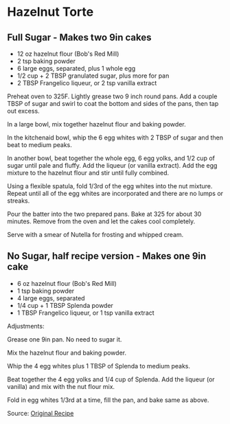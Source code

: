 # Hazelnut Torte

## Full Sugar - Makes two 9in cakes

- 12 oz hazelnut flour (Bob's Red Mill)
- 2 tsp baking powder
- 6 large eggs, separated, plus 1 whole egg
- 1/2 cup + 2 TBSP granulated sugar, plus more for pan
- 2 TBSP Frangelico liqueur, or 2 tsp vanilla extract

Preheat oven to 325F. Lightly grease two 9 inch round pans. Add a couple
TBSP of sugar and swirl to coat the bottom and sides of the pans, then
tap out excess.

In a large bowl, mix together hazelnut flour and baking powder.

In the kitchenaid bowl, whip the 6 egg whites with 2 TBSP of sugar and
then beat to medium peaks.

In another bowl, beat together the whole egg, 6 egg yolks, and 1/2 cup
of sugar until pale and fluffy. Add the liqueur (or vanilla extract).
Add the egg mixture to the hazelnut flour and stir until fully combined.

Using a flexible spatula, fold 1/3rd of the egg whites into the nut
mixture. Repeat until all of the egg whites are incorporated and there
are no lumps or streaks.

Pour the batter into the two prepared pans. Bake at 325 for about 30 minutes.
Remove from the oven and let the cakes cool completely.

Serve with a smear of Nutella for frosting and whipped cream.

## No Sugar, half recipe version - Makes one 9in cake

- 6 oz hazelnut flour (Bob's Red Mill)
- 1 tsp baking powder
- 4 large eggs, separated
- 1/4 cup + 1 TBSP Splenda powder
- 1 TBSP Frangelico liqueur, or 1 tsp vanilla extract

Adjustments:

Grease one 9in pan. No need to sugar it.

Mix the hazelnut flour and baking powder.

Whip the 4 egg whites plus 1 TBSP of Splenda to medium peaks.

Beat together the 4 egg yolks and 1/4 cup of Splenda.
Add the liqueur (or vanilla) and mix with the nut flour mix.

Fold in egg whites 1/3rd at a time, fill the pan, and bake same as above.

Source: [Original Recipe](https://www.willcookforfriends.com/2016/02/gluten-free-hazelnut-torte.html)

